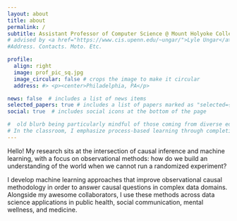 ```yaml
---
layout: about
title: about
permalink: /
subtitle: Assistant Professor of Computer Science @ Mount Holyoke College. PhD @ UPenn, former Scientist/PM @ Roblox. #<a href='#'>Univeristy of Pennsylvania</a>. <a href='#'>Roblox</a>. 
# advised by <a href="https://www.cis.upenn.edu/~ungar/">Lyle Ungar</a> and <a href="https://kordinglab.com/">Konrad Kording</a>.
#Address. Contacts. Moto. Etc.

profile:
  align: right
  image: prof_pic_sq.jpg
  image_circular: false # crops the image to make it circular
  address: #> <p><center>Philadelphia, PA</p>

news: false  # includes a list of news items
selected_papers: true # includes a list of papers marked as "selected={true}"
social: true  # includes social icons at the bottom of the page

#  old blurb being particularly mindful of those coming from diverse educational backgrounds outside of the sciences and engineering.
# In the classroom, I emphasize process-based learning through completion-graded assignments and continual student feedback throughout the lifecycle of a course. I believe in understanding students’ individual starting points and engaging with them from there, being particularly mindful of those coming from diverse educational backgrounds outside of the sciences and engineering.
---
```


Hello! My research sits at the intersection of causal inference and machine learning, with a focus on observational methods: how do we build an understanding of the world when we cannot run a randomized experiment? 

I develop machine learning approaches that improve observational causal methodology in order to answer causal questions in complex data domains. Alongside my awesome collaborators, I use these methods across data science applications in public health, social communication, mental wellness, and medicine.